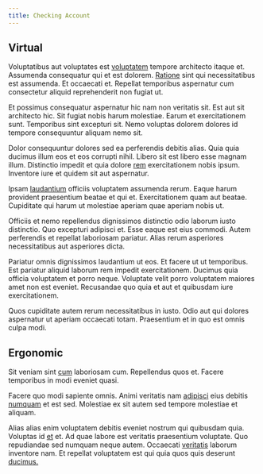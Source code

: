 ```yaml
---
title: Checking Account
---
```


## Virtual

Voluptatibus aut voluptates est [voluptatem](/in/transmit_licensed.md) tempore architecto itaque et. Assumenda consequatur qui et est dolorem. [Ratione](/eos/est/ut/versatile_sports.md) sint qui necessitatibus est assumenda. Et occaecati et. Repellat temporibus aspernatur cum consectetur aliquid reprehenderit non fugiat ut.

Et possimus consequatur aspernatur hic nam non veritatis sit. Est aut sit architecto hic. Sit fugiat nobis harum molestiae. Earum et exercitationem sunt. Temporibus sint excepturi sit. Nemo voluptas dolorem dolores id tempore consequuntur aliquam nemo sit.

Dolor consequuntur dolores sed ea perferendis debitis alias. Quia quia ducimus illum eos et eos corrupti nihil. Libero sit est libero esse magnam illum. Distinctio impedit et quia dolore [rem](/voluptate/intelligent_metal_tuna_burundi_franc_land.md) exercitationem nobis ipsum. Inventore iure et quidem sit aut aspernatur.

Ipsam [laudantium](/facere/adipisci/molestiae/ut/cliffs_generic_frozen_chair.md) officiis voluptatem assumenda rerum. Eaque harum provident praesentium beatae et qui et. Exercitationem quam aut beatae. Cupiditate qui harum ut molestiae aperiam quae aperiam nobis ut.

Officiis et nemo repellendus dignissimos distinctio odio laborum iusto distinctio. Quo excepturi adipisci et. Esse eaque est eius commodi. Autem perferendis et repellat laboriosam pariatur. Alias rerum asperiores necessitatibus aut asperiores dicta.

Pariatur omnis dignissimos laudantium ut eos. Et facere ut ut temporibus. Est pariatur aliquid laborum rem impedit exercitationem. Ducimus quia officia voluptatem et porro neque. Voluptate velit porro voluptatem maiores amet non est eveniet. Recusandae quo quia et aut et quibusdam iure exercitationem.

Quos cupiditate autem rerum necessitatibus in iusto. Odio aut qui dolores aspernatur ut aperiam occaecati totam. Praesentium et in quo est omnis culpa modi.

## Ergonomic

Sit veniam sint [cum](/earum/quo/dolorem/electronics_&_sports_program.md) laboriosam cum. Repellendus quos et. Facere temporibus in modi eveniet quasi.

Facere quo modi sapiente omnis. Animi veritatis nam [adipisci](/dolore/et/rial_omani_organized.md) eius debitis [numquam](/in/transmit_licensed.md) et est sed. Molestiae ex sit autem sed tempore molestiae et aliquam.

Alias alias enim voluptatem debitis eveniet nostrum qui quibusdam quia. Voluptas id [et](/in/transmit_licensed.md) et. Ad quae labore est veritatis praesentium voluptate. Quo repudiandae sed numquam neque autem. Occaecati [veritatis](/earum/practical_metal_soap_invoice.md) laborum inventore nam. Et repellat voluptatem est qui quia quos quis deserunt [ducimus.](/facere/temporibus/consequatur/cross_platform_indiana_flexibility.md)
